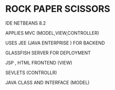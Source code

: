 # ROCK PAPER SCISSORS

IDE NETBEANS 8.2 

APPLIES MVC (MODEL,VIEW,CONTROLLER) 

USES JEE (JAVA ENTERPRISE ) FOR BACKEND 

GLASSFISH SERVER FOR DEPLOYMENT 

JSP , HTML FRONTEND (VIEW) 

SEVLETS (CONTROLLR) 

JAVA CLASS AND INTERFACE (MODEL) 
